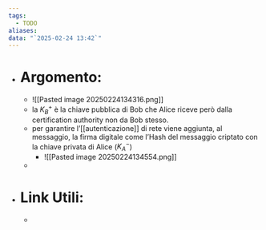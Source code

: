 ```yaml
---
tags:
  - TODO
aliases: 
data: "`2025-02-24 13:42`"
---
```

- # Argomento:
	- ![[Pasted image 20250224134316.png]]
	- la $K_{B}^{+}$ è la chiave pubblica di Bob che Alice riceve però dalla certification authority non da Bob stesso.
	- per garantire l’[[autenticazione]] di rete viene aggiunta, al messaggio, la firma digitale come l’Hash del messaggio criptato con la chiave privata di Alice ($K_{A}^{-}$)
		- ![[Pasted image 20250224134554.png]]
	- 
- # Link Utili:
	- 
